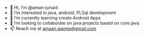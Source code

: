 - 👋 Hi, I’m @aman-junaid
- 👀 I’m interested in java, android, PLSql development
- 🌱 I’m currently learning create Android Apps
- 💞️ I’m looking to collaborate on java projects based on core java
- 📫 Reach me at amaan.wamiq@gmail.com

<!---
aman-junaid/aman-junaid is a ✨ special ✨ repository because its `README.md` (this file) appears on your GitHub profile.
You can click the Preview link to take a look at your changes.
--->
